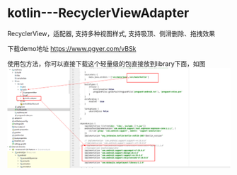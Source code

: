# kotlin---RecyclerViewAdapter
RecyclerView，适配器, 支持多种视图样式, 支持吸顶、侧滑删除、拖拽效果

下载demo地址  https://www.pgyer.com/vBSk

使用包方法，你可以直接下载这个轻量级的包直接放到library下面，如图
![如图添加](https://github.com/Jay-YaoJie/kotlin---RecyclerViewAdapter/blob/master/assets/direction%20for%20use.png)
